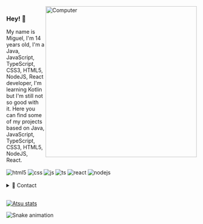 <img src="https://raw.githubusercontent.com/MicaelliMedeiros/micaellimedeiros/master/image/computer-illustration.png" min-width="400px" max-width="400px" width="400px" align="right" alt="Computer">

### Hey! 👋

My name is Miguel, I'm 14 years old, I'm a Java, JavaScript, TypeScript, CSS3, HTML5, NodeJS, React developer, I'm learning Kotlin but I'm still not so good with it. Here you can find some of my projects based on Java, JavaScript, TypeScript, CSS3, HTML5, NodeJS, React.

<div style="display: inline_block">
  <img align="center" alt="html5" src="https://img.shields.io/badge/HTML5-E34F26?style=for-the-badge&logo=html5&logoColor=white" />
  <img align="center" alt="css" src="https://img.shields.io/badge/CSS3-1572B6?style=for-the-badge&logo=css3&logoColor=white" />
  <img align="center" alt="js" src="https://img.shields.io/badge/JavaScript-F7DF1E?style=for-the-badge&logo=javascript&logoColor=black" />
  <img align="center" alt="ts" src="https://img.shields.io/badge/TypeScript-007ACC?style=for-the-badge&logo=typescript&logoColor=white" />
  <img align="center" alt="react" src="https://img.shields.io/badge/React-20232A?style=for-the-badge&logo=react&logoColor=61DAFB" />
  <img align="center" alt="nodejs" src="https://img.shields.io/badge/Node.js-43853D?style=for-the-badge&logo=node.js&logoColor=white" />
</div><br/>

<details>
  <summary>💬 Contact</summary>
   </br>    <img align="left" alt="Discord" target="_blank" width="25px" src="https://raw.githubusercontent.com/anuraghazra/anuraghazra/master/assets/discord-round.svg"/>
  <string>Muzak#7777</string>
  
   </br> <img align="left" alt="Twitter" target="_blank" width="25px" src="https://raw.githubusercontent.com/anuraghazra/anuraghazra/master/assets/twitter.svg"/>
  <string>MuzakDev</string> </br>
</details> 
  
<br/>

[![Atsu stats](https://github-readme-stats.vercel.app/api?username=brxnokts&layout=compact&theme=tokyonight&hide_title=true&show_icons=true&count_private=true)](https://github.com/muzakdev/)

![Snake animation](https://github.com/gabrielmd550/gabrielmd550/blob/output/github-contribution-grid-snake.svg)
